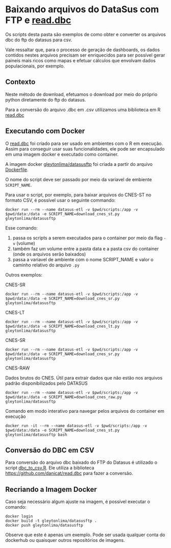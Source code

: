 # Baixando arquivos do DataSus com FTP e [read.dbc](https://github.com/danicat/read.dbc)

Os scripts desta pasta são exemplos de como obter e converter os arquivos dbc do ftp do datasus para csv.

Vale ressaltar que, para o processo de geração de dashboards, os dados contidos nestes arquivos precisam ser
enriquecidos para ser possível gerar paineis mais ricos como mapas e efetuar cálculos que envolvam dados
populacionais, por exemplo.

## Contexto

Neste método de download, efetuamos o download por meio do próprio python diretamente do ftp do datasus.

Para a conversão do arquivo .dbc em .csv utilizamos uma biblioteca em R [read.dbc](https://github.com/danicat/read.dbc)

## Executando com Docker

O [read.dbc](https://github.com/danicat/read.dbc) foi criado para ser usado em ambientes com o R em execução. 
Assim para conseguir usar suas funcionalidades, ele pode ser encapsulado em uma imagem docker e executado como container.

A imagem docker [gleytonlima/datasusftp](https://hub.docker.com/r/gleytonlima/datasusftp) foi criada a partir do arquivo
[Dockerfile](Dockerfile).

O nome do script deve ser passado por meio da variavel de embiente `SCRIPT_NAME`.

Para usar o script, por exemplo, para baixar arquivos do CNES-ST no formato CSV, é possível usar o seguinte
commando:

```commandline
docker run --rm --name datasus-etl -v $pwd/scripts:/app -v $pwd/data:/data -e SCRIPT_NAME=download_cnes_st.py gleytonlima/datasusftp
```

Esse comando:
1. passa os scripts a serem executados para o container por meio da flag `-v` (volume)
2. também faz um volume entre a pasta data e a pasta csv do container (onde os arquivos serão baixados)
3. passa a variavel de ambiente com o nome SCRIPT_NAME e valor o caminho relativo do arquivo `.py`

Outros exemplos:

CNES-SR

```commandline
docker run --rm --name datasus-etl -v $pwd/scripts:/app -v $pwd/data:/data -e SCRIPT_NAME=download_cnes_sr.py gleytonlima/datasusftp
```

CNES-LT

```commandline
docker run --rm --name datasus-etl -v $pwd/scripts:/app -v $pwd/data:/data -e SCRIPT_NAME=download_cnes_lt.py gleytonlima/datasusftp
```

CNES-SR

```commandline
docker run --rm --name datasus-etl -v $pwd/scripts:/app -v $pwd/data:/data -e SCRIPT_NAME=download_cnes_sr.py gleytonlima/datasusftp
```

CNES-RAW

Dados brutos do CNES. Útil para extrair dados que não estão nos arquivos padrão disponibilizados
pelo DATASUS

```commandline
docker run --rm --name datasus-etl -v $pwd/scripts:/app -v $pwd/data:/data -e SCRIPT_NAME=download_cnes_raw.py gleytonlima/datasusftp
```

Comando em modo interativo para navegar pelos arquivos do container em execução

```commandline
docker run -it --rm --name datasus-etl -v $pwd/scripts:/app -v $pwd/data:/data -e SCRIPT_NAME=download_cnes_st.py gleytonlima/datasusftp bash
```

## Conversão do DBC em CSV

Para conversão do arquivo dbc baixado do FTP do Datasus é utilizado o script [dbc_to_csv.R](scripts/dbc_to_csv.R).
Ele utiliza a biblioteca https://github.com/danicat/read.dbc para fazer a conversão.

## Recriando a Imagem Docker

Caso seja necessário algum ajuste na imagem, é possível executar o comando:

```commandline
docker login
docker build -t gleytonlima/datasusftp .
docker push gleytonlima/datasusftp
```

Observe que este é apenas um exemplo. Pode ser usada qualquer conta do dockerhub ou quaisquer outros
repositórios de imagens.